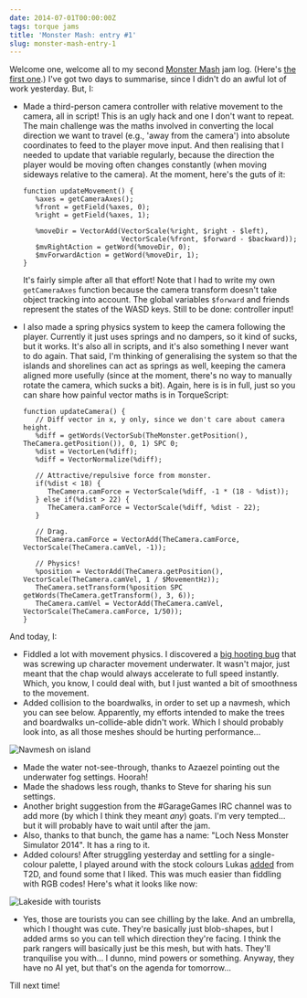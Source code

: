 ```yaml
---
date: 2014-07-01T00:00:00Z
tags: torque jams
title: 'Monster Mash: entry #1'
slug: monster-mash-entry-1
---
```


Welcome one, welcome all to my second [Monster Mash][] jam log.
(Here's [the first one][].)
I've got two days to summarise, since I didn't do an awful lot of work yesterday.
But, I:

 * Made a third-person camera controller with relative movement to the camera, all in script!
   This is an ugly hack and one I don't want to repeat.
   The main challenge was the maths involved in converting the local direction we want to travel (e.g., 'away from the camera') into absolute coordinates to feed to the player move input.
   And then realising that I needed to update that variable regularly, because the direction the player would be moving often changes constantly (when moving sideways relative to the camera).
   At the moment, here's the guts of it:

   ```
   function updateMovement() {
      %axes = getCameraAxes();
      %front = getField(%axes, 0);
      %right = getField(%axes, 1);

      %moveDir = VectorAdd(VectorScale(%right, $right - $left),
                           VectorScale(%front, $forward - $backward));
      $mvRightAction = getWord(%moveDir, 0);
      $mvForwardAction = getWord(%moveDir, 1);
   }
   ```

   It's fairly simple after all that effort!
   Note that I had to write my own `getCameraAxes` function because the camera transform doesn't take object tracking into account.
   The global variables `$forward` and friends represent the states of the WASD keys.
   Still to be done: controller input!

 * I also made a spring physics system to keep the camera following the player.
   Currently it just uses springs and no dampers, so it kind of sucks, but it works.
   It's also all in scripts, and it's also something I never want to do again.
   That said, I'm thinking of generalising the system so that the islands and shorelines can act as springs as well, keeping the camera aligned more usefully (since at the moment, there's no way to manually rotate the camera, which sucks a bit).
   Again, here is is in full, just so you can share how painful vector maths is in TorqueScript:

   ```
   function updateCamera() {
      // Diff vector in x, y only, since we don't care about camera height.
      %diff = getWords(VectorSub(TheMonster.getPosition(), TheCamera.getPosition()), 0, 1) SPC 0;
      %dist = VectorLen(%diff);
      %diff = VectorNormalize(%diff);

      // Attractive/repulsive force from monster.
      if(%dist < 18) {
         TheCamera.camForce = VectorScale(%diff, -1 * (18 - %dist));
      } else if(%dist > 22) {
         TheCamera.camForce = VectorScale(%diff, %dist - 22);
      }

      // Drag.
      TheCamera.camForce = VectorAdd(TheCamera.camForce, VectorScale(TheCamera.camVel, -1));

      // Physics!
      %position = VectorAdd(TheCamera.getPosition(), VectorScale(TheCamera.camVel, 1 / $MovementHz));
      TheCamera.setTransform(%position SPC getWords(TheCamera.getTransform(), 3, 6));
      TheCamera.camVel = VectorAdd(TheCamera.camVel, VectorScale(TheCamera.camForce, 1/50));
   }
   ```

And today, I:

 * Fiddled a lot with movement physics.
   I discovered a [big hooting bug][] that was screwing up character movement underwater.
   It wasn't major, just meant that the chap would always accelerate to full speed instantly.
   Which, you know, I could deal with, but I just wanted a bit of smoothness to the movement.
 * Added collision to the boardwalks, in order to set up a navmesh, which you can see below.
   Apparently, my efforts intended to make the trees and boardwalks un-collide-able didn't work.
   Which I should probably look into, as all those meshes should be hurting performance...

![Navmesh on island](http://imgur.com/KmodSQF.png)

 * Made the water not-see-through, thanks to Azaezel pointing out the underwater fog settings. Hoorah!
 * Made the shadows less rough, thanks to Steve for sharing his sun settings.
 * Another bright suggestion from the #GarageGames IRC channel was to add more (by which I think they meant _any_) goats.
   I'm very tempted... but it will probably have to wait until after the jam.
 * Also, thanks to that bunch, the game has a name: "Loch Ness Monster Simulator 2014".
   It has a ring to it.
 * Added colours!
   After struggling yesterday and settling for a single-colour palette, I played around with the stock colours Lukas [added][] from T2D, and found some that I liked.
   This was much easier than fiddling with RGB codes!
   Here's what it looks like now:

![Lakeside with tourists](http://imgur.com/LYCx6y7.png)

 * Yes, those are tourists you can see chilling by the lake.
   And an umbrella, which I thought was cute.
   They're basically just blob-shapes, but I added arms so you can tell which direction they're facing.
   I think the park rangers will basically just be this mesh, but with hats.
   They'll tranquilise you with... I dunno, mind powers or something.
   Anyway, they have no AI yet, but that's on the agenda for tomorrow...

Till next time!

[Monster Mash]: http://itch.io/jams/monster-mash
[the first one]: ../../2014-06-29/monster-mash-entry-0/
[big hooting bug]: http://www.garagegames.com/community/forums/viewthread/138093
[added]: https://github.com/GarageGames/Torque3D/pull/613
